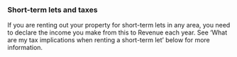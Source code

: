 ###  Short-term lets and taxes

If you are renting out your property for short-term lets in any area, you need
to declare the income you make from this to Revenue each year. See ‘What are
my tax implications when renting a short-term let’ below for more information.
